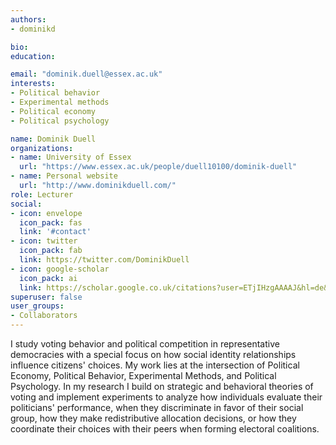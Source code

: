 ```yaml
---
authors:
- dominikd

bio: 
education:

email: "dominik.duell@essex.ac.uk"
interests:
- Political behavior
- Experimental methods
- Political economy
- Political psychology

name: Dominik Duell
organizations:
- name: University of Essex
  url: "https://www.essex.ac.uk/people/duell10100/dominik-duell"
- name: Personal website
  url: "http://www.dominikduell.com/"
role: Lecturer
social:
- icon: envelope
  icon_pack: fas
  link: '#contact'
- icon: twitter
  icon_pack: fab
  link: https://twitter.com/DominikDuell
- icon: google-scholar
  icon_pack: ai
  link: https://scholar.google.co.uk/citations?user=ETjIHzgAAAAJ&hl=de&oi=ao
superuser: false
user_groups:
- Collaborators
---
```


I study voting behavior and political competition in representative democracies with a special focus on how social identity relationships influence citizens' choices. My work lies at the intersection of Political Economy, Political Behavior, Experimental Methods, and Political Psychology.
In my research I build on strategic and behavioral theories of voting and implement experiments to analyze how individuals evaluate their politicians' performance, when they discriminate in favor of their social group, how they make redistributive allocation decisions, or how they coordinate their choices with their peers when forming electoral coalitions. 